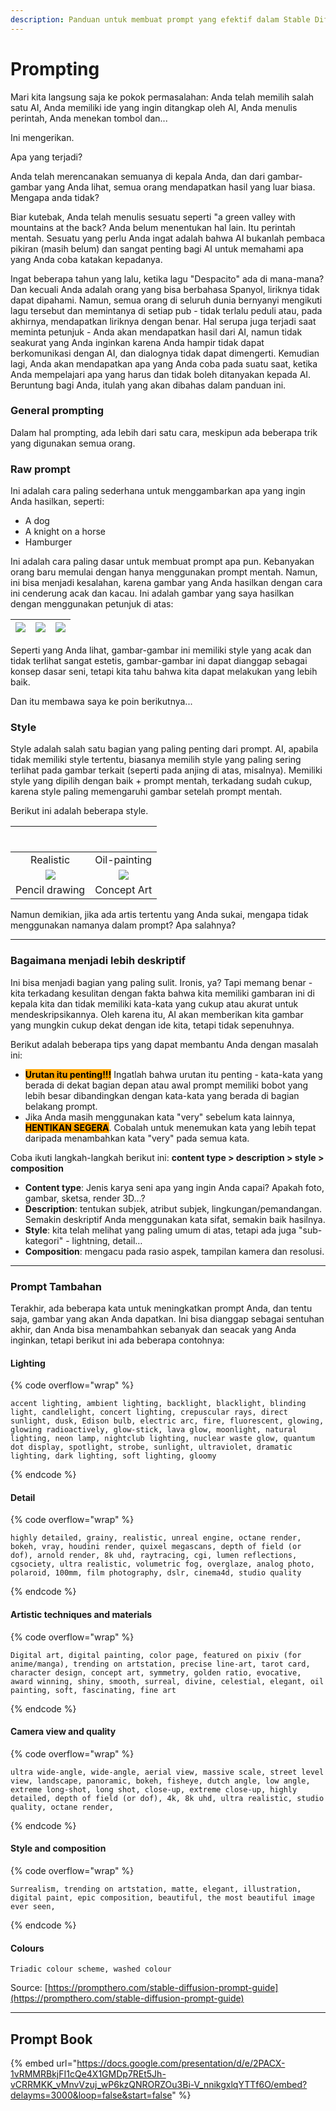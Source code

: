 ```yaml
---
description: Panduan untuk membuat prompt yang efektif dalam Stable Diffusion.
---
```


# Prompting

Mari kita langsung saja ke pokok permasalahan: Anda telah memilih salah satu AI, Anda memiliki ide yang ingin ditangkap oleh AI, Anda menulis perintah, Anda menekan tombol dan...

Ini mengerikan.

Apa yang terjadi?

Anda telah merencanakan semuanya di kepala Anda, dan dari gambar-gambar yang Anda lihat, semua orang mendapatkan hasil yang luar biasa. Mengapa anda tidak?

Biar kutebak, Anda telah menulis sesuatu seperti "a green valley with mountains at the back? Anda belum menentukan hal lain. Itu perintah mentah. Sesuatu yang perlu Anda ingat adalah bahwa AI bukanlah pembaca pikiran (masih belum) dan sangat penting bagi AI untuk memahami apa yang Anda coba katakan kepadanya.

Ingat beberapa tahun yang lalu, ketika lagu "Despacito" ada di mana-mana? Dan kecuali Anda adalah orang yang bisa berbahasa Spanyol, liriknya tidak dapat dipahami. Namun, semua orang di seluruh dunia bernyanyi mengikuti lagu tersebut dan memintanya di setiap pub - tidak terlalu peduli atau, pada akhirnya, mendapatkan liriknya dengan benar. Hal serupa juga terjadi saat meminta petunjuk - Anda akan mendapatkan hasil dari AI, namun tidak seakurat yang Anda inginkan karena Anda hampir tidak dapat berkomunikasi dengan AI, dan dialognya tidak dapat dimengerti. Kemudian lagi, Anda akan mendapatkan apa yang Anda coba pada suatu saat, ketika Anda mempelajari apa yang harus dan tidak boleh ditanyakan kepada AI. Beruntung bagi Anda, itulah yang akan dibahas dalam panduan ini.

### **General prompting**

Dalam hal prompting, ada lebih dari satu cara, meskipun ada beberapa trik yang digunakan semua orang.

### **Raw prompt**

Ini adalah cara paling sederhana untuk menggambarkan apa yang ingin Anda hasilkan, seperti:

* A dog
* A knight on a horse
* Hamburger

Ini adalah cara paling dasar untuk membuat  prompt apa pun. Kebanyakan orang baru memulai dengan hanya menggunakan prompt mentah. Namun, ini bisa menjadi kesalahan, karena gambar yang Anda hasilkan dengan cara ini cenderung acak dan kacau. Ini adalah gambar yang saya hasilkan dengan menggunakan petunjuk di atas:



| ![](<../../.gitbook/assets/image (4) (1).png>) | ![](<../../.gitbook/assets/image (6) (1).png>) | ![](<../../.gitbook/assets/image (7) (1).png>) |
| ---------------------------------------------- | ---------------------------------------------- | ---------------------------------------------- |

Seperti yang Anda lihat, gambar-gambar ini memiliki style yang acak dan tidak terlihat sangat estetis, gambar-gambar ini dapat dianggap sebagai konsep dasar seni, tetapi kita tahu bahwa kita dapat melakukan yang lebih baik.

Dan itu membawa saya ke poin berikutnya...

### **Style**

Style adalah salah satu bagian yang paling penting dari prompt. AI, apabila tidak memiliki style tertentu, biasanya memilih style yang paling sering terlihat pada gambar terkait (seperti pada anjing di atas, misalnya). Memiliki style yang dipilih dengan baik + prompt mentah, terkadang sudah cukup, karena style paling memengaruhi gambar setelah prompt mentah.

Berikut ini adalah beberapa style.

| <img src="../../.gitbook/assets/image (8) (1).png" alt="" data-size="original"> | <p></p><p><img src="../../.gitbook/assets/image (9) (1).png" alt=""></p> |
| :-----------------------------------------------------------------------------: | :----------------------------------------------------------------------: |
|                                    Realistic                                    |                               Oil-painting                               |
|                 ![](<../../.gitbook/assets/image (10) (1).png>)                 |              ![](<../../.gitbook/assets/image (11) (1).png>)             |
|                                  Pencil drawing                                 |                                Concept Art                               |

Namun demikian, jika ada artis tertentu yang Anda sukai, mengapa tidak menggunakan namanya dalam prompt? Apa salahnya?

***

### **Bagaimana menjadi lebih deskriptif**

Ini bisa menjadi bagian yang paling sulit. Ironis, ya? Tapi memang benar - kita terkadang kesulitan dengan fakta bahwa kita memiliki gambaran ini di kepala kita dan tidak memiliki kata-kata yang cukup atau akurat untuk mendeskripsikannya. Oleh karena itu, AI akan memberikan kita gambar yang mungkin cukup dekat dengan ide kita, tetapi tidak sepenuhnya.

Berikut adalah beberapa tips yang dapat membantu Anda dengan masalah ini:

* <mark style="background-color:orange;">**Urutan itu penting!!!**</mark> Ingatlah bahwa urutan itu penting - kata-kata yang berada di dekat bagian depan atau awal prompt memiliki bobot yang lebih besar dibandingkan dengan kata-kata yang berada di bagian belakang prompt.
* Jika Anda masih menggunakan kata "very" sebelum kata lainnya, <mark style="background-color:orange;">**HENTIKAN SEGERA**</mark>. Cobalah untuk menemukan kata yang lebih tepat daripada menambahkan kata "very" pada semua kata.&#x20;

Coba ikuti langkah-langkah berikut ini: **content type > description > style > composition**

* **Content type**: Jenis karya seni apa yang ingin Anda capai? Apakah foto, gambar, sketsa, render 3D...?
* **Description**: tentukan subjek, atribut subjek, lingkungan/pemandangan. Semakin deskriptif Anda menggunakan kata sifat, semakin baik hasilnya.
* **Style**: kita telah melihat yang paling umum di atas, tetapi ada juga "sub-kategori" - lightning, detail…
* **Composition**: mengacu pada rasio aspek, tampilan kamera dan resolusi.

***

### **Prompt Tambahan**

Terakhir, ada beberapa kata untuk meningkatkan prompt Anda, dan tentu saja, gambar yang akan Anda dapatkan. Ini bisa dianggap sebagai sentuhan akhir, dan Anda bisa menambahkan sebanyak dan seacak yang Anda inginkan, tetapi berikut ini ada beberapa contohnya:

#### Lighting

{% code overflow="wrap" %}
```
accent lighting, ambient lighting, backlight, blacklight, blinding light, candlelight, concert lighting, crepuscular rays, direct sunlight, dusk, Edison bulb, electric arc, fire, fluorescent, glowing, glowing radioactively, glow-stick, lava glow, moonlight, natural lighting, neon lamp, nightclub lighting, nuclear waste glow, quantum dot display, spotlight, strobe, sunlight, ultraviolet, dramatic lighting, dark lighting, soft lighting, gloomy
```
{% endcode %}

#### Detail

{% code overflow="wrap" %}
```
highly detailed, grainy, realistic, unreal engine, octane render, bokeh, vray, houdini render, quixel megascans, depth of field (or dof), arnold render, 8k uhd, raytracing, cgi, lumen reflections, cgsociety, ultra realistic, volumetric fog, overglaze, analog photo, polaroid, 100mm, film photography, dslr, cinema4d, studio quality
```
{% endcode %}

#### Artistic techniques and materials

{% code overflow="wrap" %}
```
Digital art, digital painting, color page, featured on pixiv (for anime/manga), trending on artstation, precise line-art, tarot card, character design, concept art, symmetry, golden ratio, evocative, award winning, shiny, smooth, surreal, divine, celestial, elegant, oil painting, soft, fascinating, fine art
```
{% endcode %}

#### **Camera view and quality**

{% code overflow="wrap" %}
```
ultra wide-angle, wide-angle, aerial view, massive scale, street level view, landscape, panoramic, bokeh, fisheye, dutch angle, low angle, extreme long-shot, long shot, close-up, extreme close-up, highly detailed, depth of field (or dof), 4k, 8k uhd, ultra realistic, studio quality, octane render,
```
{% endcode %}

#### **Style and composition**

{% code overflow="wrap" %}
```
Surrealism, trending on artstation, matte, elegant, illustration, digital paint, epic composition, beautiful, the most beautiful image ever seen,
```
{% endcode %}

#### **Colours**

```
Triadic colour scheme, washed colour
```

Source: [https://prompthero.com/stable-diffusion-prompt-guide](https://prompthero.com/stable-diffusion-prompt-guide)

***

## Prompt Book

{% embed url="https://docs.google.com/presentation/d/e/2PACX-1vRMMRBkjFI1cQe4X1GMDp7REt5Jh-vCRRMKK_vMnvVzuj_wP6kzQNRORZOu3Bi-V_nnikgxlqYTTf6O/embed?delayms=3000&loop=false&start=false" %}
